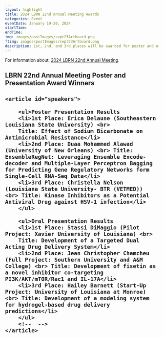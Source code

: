 ```yaml
---
layout: highlight
title: 2024 LBRN 22nd Annual Meeting Awards
categories: Event
eventDate: January 19-20, 2024
startTime:
endTime:
img: images/postImages/sept23Artboard.png
ftimg: images/postImages/sept23Artboard.png
description: 1st, 2nd, and 3rd places will be awarded for poster and oral presentations at the 2024 LBRN 22nd Annual General Meeting, respectively.
---
```


For information about: <a href="https://lbrn.lsu.edu/annual-meetings.html">2024 LBRN 22nd Annual Meeting</a>.

<h2>LBRN 22nd Annual Meeting Poster and Presentation Award Winners<h2>
	<section id="awards">

    <article id="speakers">		
		
		<ul>Poster Presentation Results
		<li>1st Place: Erica Delaune (Southeastern Louisiana State University) <br>
        Title: Effect of Sodium Bicarbonate on Antimicrobial Resistance</li>
		<li>2nd Place: Duaa Mohammed Alawad (University of New Orleans) <br> Title: EnsembleRegNet: Leveraging Ensemble Encode-decoder and Multiple-Layer Perceptron Bagging for Predicting Gene Regulatory Networks form Single-Cell RNA-Seq Data</li>
        <li>3rd Place: Christella Nelson (Louisiana State University- BTR (VETMED)) <br> Title: Kinase Inhibitors as a Potential Antiviral Drug against HSV-1 infection</li>
		</ul>
        
        <ul>Oral Presentation Results
		<li>1st Place: Stassi DiMaggio (Pilot Project: Xavier University of Louisiana) <br>
        Title: Development of a Targeted Dual Acting Drug Delivery System</li>
		<li>2nd Place: Jean Christopher Chamcheu (Full Project: Southern University and A&M College) <br> Title: Development of fisetin as a novel inhibitor co-targeting PI3K/AKT/mTOR/Rac1 and IL-17A</li>
        <li>3rd Place: Hailey Barnett (Start-Up Project: University of Louisiana at Monroe) <br> Title: Development of a modeling system for hydrogel-based drug delivery predictions</li>
		</ul>
		<!--  -->
    </article>

</section>
